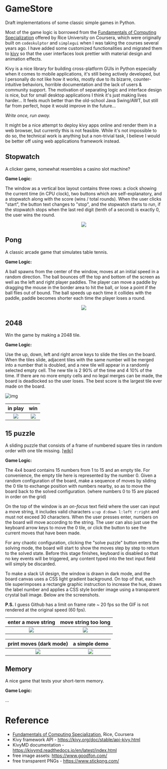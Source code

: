 # GameStore

Draft implementations of some classic simple games in Python.

Most of the game logic is borrowed from the [Fundamentals of Computing Specialization](https://www.coursera.org/specializations/computer-fundamentals) offered by Rice University on Coursera, which were originally built on `codeskulptor` and `simplegui` when I was taking the courses several years ago. I have added some customized functionalities and migrated them to [kivy](https://kivy.org/#home) so that the user interfaces look prettier with material design and animation effects.

Kivy is a nice library for building cross-platform GUIs in Python especially when it comes to mobile applications, it's still being actively developed, but I personally do not like how it works, mostly due to its bizarre, counter-intuitive behaviors, horrible documentation and the lack of users & community support. The motivation of separating logic and interface design is nice, but for small desktop applications I think it's just making lives harder... It feels much better than the old-school Java Swing/AWT, but still far from perfect, hope it would improve in the future...

_Write once, run away._

It might be a nice attempt to deploy kivy apps online and render them in a web browser, but currently this is not feasible. While it's not impossible to do so, the technical work is anything but a non-trivial task, I believe I would be better off using web applications framework instead.





## Stopwatch

A clicker game, somewhat resembles a casino slot machine?

__Game Logic:__

The window as a vertical box layout contains three rows: a clock showing the current time (in CPU clock), two buttons which are self-explanatory, and a stopwatch along with the score (wins / total rounds). When the user clicks "start", the button text changes to "stop", and the stopwatch starts to run, if the stopwatch stops when the last red digit (tenth of a second) is exactly 0, the user wins the round.

<p align="center">
  <img src="assets/stopwatch_play.png">
</p>





## Pong

A classic arcade game that simulates table tennis.

__Game Logic:__

A ball spawns from the center of the window, moves at an initial speed in a random direction. The ball bounces off the top and bottom of the screen as well as the left and right player paddles. The player can move a paddle by dragging the mouse in the border area to hit the ball, or lose a point if the ball flies out of bound. The ball speeds up each time it collides with the paddle, paddle becomes shorter each time the player loses a round.



<p align="center">
  <img src="assets/pong_play.png">
</p>





## 2048

Win the game by making a 2048 tile.

__Game Logic:__

Use the up, down, left and right arrow keys to slide the tiles on the board. When the tiles slide, adjacent tiles with the same number will be merged into a number that is doubled, and a new tile will appear in a randomly selected empty cell. The new tile is 2 90% of the time and 4 10% of the time. If there are no more empty cells and no legal merges can be made, the board is deadlocked so the user loses. The best score is the largest tile ever made on the board.

![img](assets/2048.png)

in play                   | win
:------------------------:|:------------------------:
![](assets/2048_play.png) | ![](assets/2048_win.png)





## 15 puzzle

A sliding puzzle that consists of a frame of numbered square tiles in random order with one tile missing. [[wiki]](https://en.wikipedia.org/wiki/15_puzzle)

__Game Logic:__

The 4x4 board contains 15 numbers from 1 to 15 and an empty tile. For convenience, the empty tile here is represented by the number 0. Given a random configuration of the board, make a sequence of moves by sliding the 0 tile to exchange position with numbers nearby, so as to move the board back to the solved configuration. (where numbers 0 to 15 are placed in order on the grid)

On the top of the window is an _on-focus_ text field where the user can input a move string, it includes valid characters `u:up d:down l:left r:right` and must not exceed 30 characters. When the user presses enter, numbers on the board will move according to the string. The user can also just use the keyboard arrow keys to move the 0 tile, or click the button to see the current moves that have been made.

For any chaotic configuration, clicking the "solve puzzle" button enters the solving mode, the board will start to show the moves step by step to return to the solved state. Before this stage finishes, keyboard is disabled so that no key events will be triggered, any content typed into the text input field will simply be discarded.

To make a slack UI design, the window is drawn in dark mode, and the board canvas uses a CSS light gradient background. On top of that, each tile superimposes a rectangle graphic instruction to increase the hue, draws the label number and applies a CSS style border image using a transparent crystal ball image. Below are the screenshots.

__P.S.__ I guess Github has a limit on frame rate ~ 20 fps so the GIF is not rendered at the original speed (60 fps).

|      enter a move string      |     move string too long      |
| :---------------------------: | :---------------------------: |
| ![](assets/15_puzzle_ui1.png) | ![](assets/15_puzzle_ui2.png) |

|      print moves (dark mode)      |     a simple demo             |
| :---------------------------: | :---------------------------: |
| ![](assets/15_puzzle_ui3.png) | ![](assets/15_puzzle_demo.gif) |





## Memory

A nice game that tests your short-term memory.

__Game Logic:__

...









# Reference

- [Fundamentals of Computing Specialization](https://www.coursera.org/specializations/computer-fundamentals), Rice, Coursera
- Kivy framework API - https://kivy.org/doc/stable/api-kivy.html
- KivyMD documentation - https://kivymd.readthedocs.io/en/latest/index.html
- free image assets: https://www.goodfon.com/
- free transparent PNGs - https://www.stickpng.com/
